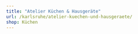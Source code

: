 ```yaml
---
title: "Atelier Küchen & Hausgeräte"
url: /karlsruhe/atelier-kuechen-und-hausgeraete/
shop: Küchen
---
```

